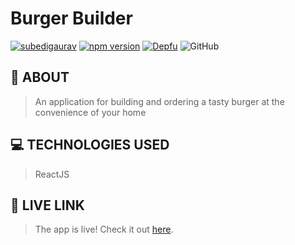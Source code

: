 # Burger Builder

[![subedigaurav](https://circleci.com/gh/subedigaurav/burger-builder.svg?style=shield)](https://app.circleci.com/pipelines/github/subedigaurav)
[![npm version](https://badge.fury.io/js/react.svg)](https://badge.fury.io/js/react)
[![Depfu](https://badges.depfu.com/badges/90d8038c6d5581a97a127874255b6847/count.svg)](https://depfu.com/github/subedigaurav/burger-builder?project_id=14131)
![GitHub](https://img.shields.io/github/license/subedigaurav/burger-builder?color=%23fa7d09&style=plastic)

## 💬 ABOUT

> An application for building and ordering a tasty burger at the convenience of your home

## 💻 TECHNOLOGIES USED

> ReactJS

## 🚀 LIVE LINK

> The app is live! Check it out [here](https://react-burger-builder-95ffe.web.app/).
